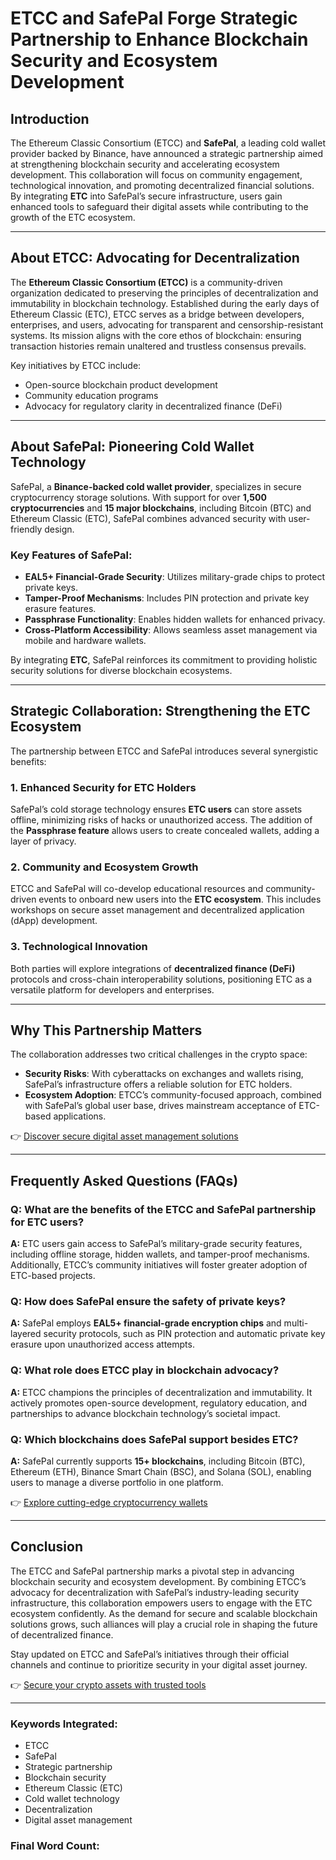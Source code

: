 # ETCC and SafePal Forge Strategic Partnership to Enhance Blockchain Security and Ecosystem Development  

## Introduction  
The Ethereum Classic Consortium (ETCC) and **SafePal**, a leading cold wallet provider backed by Binance, have announced a strategic partnership aimed at strengthening blockchain security and accelerating ecosystem development. This collaboration will focus on community engagement, technological innovation, and promoting decentralized financial solutions. By integrating **ETC** into SafePal’s secure infrastructure, users gain enhanced tools to safeguard their digital assets while contributing to the growth of the ETC ecosystem.  

---

## About ETCC: Advocating for Decentralization  
The **Ethereum Classic Consortium (ETCC)** is a community-driven organization dedicated to preserving the principles of decentralization and immutability in blockchain technology. Established during the early days of Ethereum Classic (ETC), ETCC serves as a bridge between developers, enterprises, and users, advocating for transparent and censorship-resistant systems. Its mission aligns with the core ethos of blockchain: ensuring transaction histories remain unaltered and trustless consensus prevails.  

Key initiatives by ETCC include:  
- Open-source blockchain product development  
- Community education programs  
- Advocacy for regulatory clarity in decentralized finance (DeFi)  

---

## About SafePal: Pioneering Cold Wallet Technology  
SafePal, a **Binance-backed cold wallet provider**, specializes in secure cryptocurrency storage solutions. With support for over **1,500 cryptocurrencies** and **15 major blockchains**, including Bitcoin (BTC) and Ethereum Classic (ETC), SafePal combines advanced security with user-friendly design.  

### Key Features of SafePal:  
- **EAL5+ Financial-Grade Security**: Utilizes military-grade chips to protect private keys.  
- **Tamper-Proof Mechanisms**: Includes PIN protection and private key erasure features.  
- **Passphrase Functionality**: Enables hidden wallets for enhanced privacy.  
- **Cross-Platform Accessibility**: Allows seamless asset management via mobile and hardware wallets.  

By integrating **ETC**, SafePal reinforces its commitment to providing holistic security solutions for diverse blockchain ecosystems.  

---

## Strategic Collaboration: Strengthening the ETC Ecosystem  
The partnership between ETCC and SafePal introduces several synergistic benefits:  

### 1. Enhanced Security for ETC Holders  
SafePal’s cold storage technology ensures **ETC users** can store assets offline, minimizing risks of hacks or unauthorized access. The addition of the **Passphrase feature** allows users to create concealed wallets, adding a layer of privacy.  

### 2. Community and Ecosystem Growth  
ETCC and SafePal will co-develop educational resources and community-driven events to onboard new users into the **ETC ecosystem**. This includes workshops on secure asset management and decentralized application (dApp) development.  

### 3. Technological Innovation  
Both parties will explore integrations of **decentralized finance (DeFi)** protocols and cross-chain interoperability solutions, positioning ETC as a versatile platform for developers and enterprises.  

---

## Why This Partnership Matters  
The collaboration addresses two critical challenges in the crypto space:  
- **Security Risks**: With cyberattacks on exchanges and wallets rising, SafePal’s infrastructure offers a reliable solution for ETC holders.  
- **Ecosystem Adoption**: ETCC’s community-focused approach, combined with SafePal’s global user base, drives mainstream acceptance of ETC-based applications.  

👉 [Discover secure digital asset management solutions](https://bit.ly/okx-bonus)  

---

## Frequently Asked Questions (FAQs)  

### **Q: What are the benefits of the ETCC and SafePal partnership for ETC users?**  
**A:** ETC users gain access to SafePal’s military-grade security features, including offline storage, hidden wallets, and tamper-proof mechanisms. Additionally, ETCC’s community initiatives will foster greater adoption of ETC-based projects.  

### **Q: How does SafePal ensure the safety of private keys?**  
**A:** SafePal employs **EAL5+ financial-grade encryption chips** and multi-layered security protocols, such as PIN protection and automatic private key erasure upon unauthorized access attempts.  

### **Q: What role does ETCC play in blockchain advocacy?**  
**A:** ETCC champions the principles of decentralization and immutability. It actively promotes open-source development, regulatory education, and partnerships to advance blockchain technology’s societal impact.  

### **Q: Which blockchains does SafePal support besides ETC?**  
**A:** SafePal currently supports **15+ blockchains**, including Bitcoin (BTC), Ethereum (ETH), Binance Smart Chain (BSC), and Solana (SOL), enabling users to manage a diverse portfolio in one platform.  

👉 [Explore cutting-edge cryptocurrency wallets](https://bit.ly/okx-bonus)  

---

## Conclusion  
The ETCC and SafePal partnership marks a pivotal step in advancing blockchain security and ecosystem development. By combining ETCC’s advocacy for decentralization with SafePal’s industry-leading security infrastructure, this collaboration empowers users to engage with the ETC ecosystem confidently. As the demand for secure and scalable blockchain solutions grows, such alliances will play a crucial role in shaping the future of decentralized finance.  

Stay updated on ETCC and SafePal’s initiatives through their official channels and continue to prioritize security in your digital asset journey.  

👉 [Secure your crypto assets with trusted tools](https://bit.ly/okx-bonus)  

---

### Keywords Integrated:  
- ETCC  
- SafePal  
- Strategic partnership  
- Blockchain security  
- Ethereum Classic (ETC)  
- Cold wallet technology  
- Decentralization  
- Digital asset management  

### Final Word Count:  